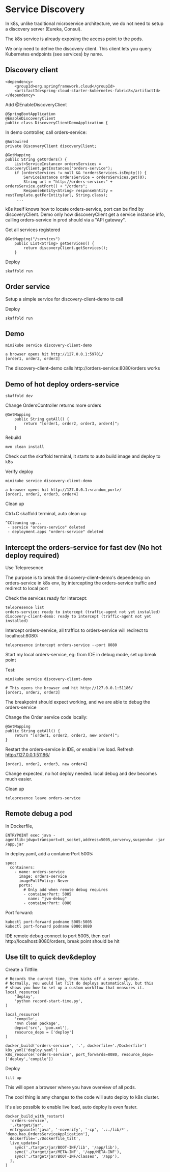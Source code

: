 # Service Discovery
In k8s, unlike traditional microservice architecture, we do not need to setup a discovery server (Eureka, Consul).

The k8s service is already exposing the access point to the pods.

We only need to define the discovery client. This client lets you query Kubernetes endpoints (see services) by name.

## Discovery client

    <dependency>
        <groupId>org.springframework.cloud</groupId>
        <artifactId>spring-cloud-starter-kubernetes-fabric8</artifactId>
    </dependency>

Add @EnableDiscoveryClient

    @SpringBootApplication
    @EnableDiscoveryClient
    public class DiscoveryClientDemoApplication {
    
In demo controller, call orders-service:

    @Autowired
    private DiscoveryClient discoveryClient;
    
    @GetMapping
    public String getOrders() {
        List<ServiceInstance> ordersServices = discoveryClient.getInstances("orders-service");
        if (ordersServices != null && !ordersServices.isEmpty()) {
            ServiceInstance ordersService = ordersServices.get(0);
            String url = "http://orders-service:" + ordersService.getPort() + "/orders";
            ResponseEntity<String> responseEntity = restTemplate.getForEntity(url, String.class);
         ...   
k8s itself knows how to locate orders-service, port can be find by discoveryClient. 
Demo only how discoveryClient get a service instance info, calling orders-service in prod should via a "API gateway".

Get all services registered

    @GetMapping("/services")
        public List<String> getServices() {
            return discoveryClient.getServices();
        }
        
Deploy

    skaffold run

## Order service
Setup a simple service for discovery-client-demo to call

Deploy

    skaffold run

## Demo

    minikube service discovery-client-demo
    
    a browser opens hit http://127.0.0.1:59701/
    [order1, order2, order3]
The discovery-client-demo calls http://orders-service:8080/orders works

## Demo of hot deploy orders-service

    skaffold dev

Change OrdersController returns more orders

    @GetMapping
        public String getAll() {
            return "[order1, order2, order3, order4]";
        }

Rebuild

    mvn clean install
    
Check out the skaffold terminal, it starts to auto build image and deploy to k8s

Verify deploy
    
    minikube service discovery-client-demo
        
    a browser opens hit http://127.0.0.1:<random_port>/
    [order1, order2, order3, order4]

Clean up

Ctrl+C skaffold terminal, auto clean up

    ^CCleaning up...
     - service "orders-service" deleted
     - deployment.apps "orders-service" deleted

## Intercept the orders-service for fast dev (No hot deploy required)
Use Telepresence

The purpose is to break the discovery-client-demo's dependency on orders-service in k8s env, by intercepting the orders-service traffic and redirect to local port

Check the services ready for intercept:

    telepresence list
    orders-service: ready to intercept (traffic-agent not yet installed)
    discovery-client-demo: ready to intercept (traffic-agent not yet installed)
    

Intercept orders-service, all traffics to orders-service will redirect to localhost:8080:

    telepresence intercept orders-service --port 8080

Start my local orders-service, eg: from IDE in debug mode, set up break point

Test:

    minikube service discovery-client-demo
    
    # This opens the browser and hit http://127.0.0.1:51186/
    [order1, order2, order3]

The breakpoint should expect working, and we are able to debug the orders-service

Change the Order service code locally:

    @GetMapping
    public String getAll() {
        return "[order1, order2, order3, new order4]";
    }

Restart the orders-service in IDE, or enable live load. Refresh http://127.0.0.1:51186/

    [order1, order2, order3, new order4] 

Change expected, no hot deploy needed. local debug and dev becomes much easier.

Clean up

    telepresence leave orders-service
    

## Remote debug a pod
In Dockerfile,

    ENTRYPOINT exec java -agentlib:jdwp=transport=dt_socket,address=5005,server=y,suspend=n -jar /app.jar

In deploy.yaml, add a containerPort 5005:

    spec:
      containers:
        - name: orders-service
          image: orders-service
          imagePullPolicy: Never
          ports:
            # Only add when remote debug requires
            - containerPort: 5005
              name: "jvm-debug"
            - containerPort: 8080
            
Port forward:
    
    kubectl port-forward podname 5005:5005
    kubectl port-forward podname 8080:8080

IDE remote debug connect to port 5005, then curl http://localhost:8080/orders, break point should be hit

## Use tilt to quick dev&deploy
Create a Tiltfile:

    # Records the current time, then kicks off a server update.
    # Normally, you would let Tilt do deploys automatically, but this
    # shows you how to set up a custom workflow that measures it.
    local_resource(
        'deploy',
        'python record-start-time.py',
    )

    local_resource(
        'compile',
        'mvn clean package',
        deps=['src', 'pom.xml'],
        resource_deps = ['deploy']
    )

    docker_build('orders-service', '.', dockerfile='./Dockerfile')
    k8s_yaml('deploy.yaml')
    k8s_resource('orders-service', port_forwards=8080, resource_deps=['deploy','compile'])
    
Deploy

    tilt up
    
This will open a browser where you have overview of all pods.

The cool thing is amy changes to the code will auto deploy to k8s cluster.

It's also possible to enable live load, auto deploy is even faster.

    docker_build_with_restart(
      'orders-service',
      './target/jar',
      entrypoint=['java', '-noverify', '-cp', '.:./lib/*', 'demo.hao.OrdersServiceApplication'],
      dockerfile='./Dockerfile_tilt',
      live_update=[
        sync('./target/jar/BOOT-INF/lib', '/app/lib'),
        sync('./target/jar/META-INF', '/app/META-INF'),
        sync('./target/jar/BOOT-INF/classes', '/app'),
      ],
    )